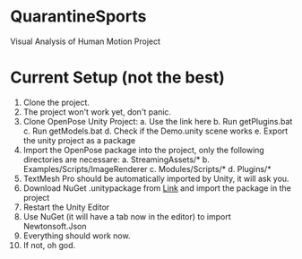 # QuarantineSports
Visual Analysis of Human Motion Project


# Current Setup (not the best)

1. Clone the project.
2. The project won't work yet, don't panic.
3. Clone OpenPose Unity Project:
  a. Use the link here
  b. Run getPlugins.bat
  c. Run getModels.bat
  d. Check if the Demo.unity scene works
  e. Export the unity project as a package
4. Import the OpenPose package into the project, only the following directories are necessare:
  a. StreamingAssets/*
  b. Examples/Scripts/ImageRenderer
  c. Modules/Scripts/*
  d. Plugins/*
5. TextMesh Pro should be automatically imported by Unity, it will ask you.
6. Download NuGet .unitypackage from <a href="https://github.com/GlitchEnzo/NuGetForUnity/releases">Link</a> and import the package in the project
7. Restart the Unity Editor
8. Use NuGet (it will have a tab now in the editor) to import Newtonsoft.Json
9. Everything should work now.
10. If not, oh god.